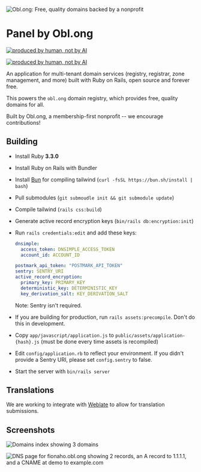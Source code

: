 
![Obl.ong: Free, quality domains backed by a nonprofit](https://github.com/obl-ong/admin/assets/19589006/2ee94019-99db-499e-8076-7fd52fd28629)

# Panel by Obl.ong


[![produced by human, not by AI](https://github.com/obl-ong/admin/assets/19589006/470f71c5-7338-43ae-b42b-b386ad69468c#gh-dark-mode-only)](https://notbyai.fyi#gh-dark-mode-only)

[![produced by human, not by AI](https://github.com/obl-ong/admin/assets/19589006/933d3b3d-9f80-47df-9e4b-57b1055b0c10#gh-light-mode-only)](https://notbyai.fyi#gh-light-mode-only)

An application for multi-tenant domain services (registry, registrar, zone management, and more) built with Ruby on Rails, open source and forever free.

This powers the `obl.ong` domain registry, which provides free, quality domains for all.

Built by Obl.ong, a membership-first nonprofit -- we encourage contributions!


## Building

- Install Ruby **3.3.0**
- Install Ruby on Rails with Bundler
- Install [Bun](https://bun.sh) for compiling tailwind (`curl -fsSL https://bun.sh/install | bash`)
- Pull submodules (`git submoudle init && git submodule update`)
- Compile tailwind (`rails css:build`)
- Generate active record encryption keys (`bin/rails db:encryption:init`)
- Run `rails credentials:edit` and add these keys:
  
  ```yaml
  dnsimple:
    access_token: DNSIMPLE_ACCESS_TOKEN
    account_id: ACCOUNT_ID

  postmark_api_token: "POSTMARK_API_TOKEN"
  sentry: SENTRY_URI
  active_record_encryption:
    primary_key: PRIMARY_KEY
    deterministic_key: DETERMINISTIC_KEY
    key_derivation_salt: KEY_DERIVATION_SALT
  ```
  Note: Sentry isn't required.
- If you are building for production, run `rails assets:precompile`. Don't do this in development.
- Copy `app/javascript/application.js` to `public/assets/application-{hash}.js` (must be done every time assets is recompiled)
- Edit `config/application.rb` to reflect your environment. If you didn't provide a Sentry URI, please set `config.sentry` to false.
- Start the server with `bin/rails server`

## Translations

We are working to integrate with [Weblate](https://hosted.weblate.org/projects/oblong/) to allow for translation submissions.

## Screenshots

![Domains index showing 3 domains](https://github.com/obl-ong/admin/assets/19589006/227d0a2e-70a2-4227-befc-7d3ce6fdc1bb)

![DNS page for fionaho.obl.ong showing 2 records, an A record to 1.1.1.1, and a CNAME at demo to example.com](https://github.com/obl-ong/admin/assets/19589006/b3cd0329-9380-4758-b5e6-22afc7601333)
